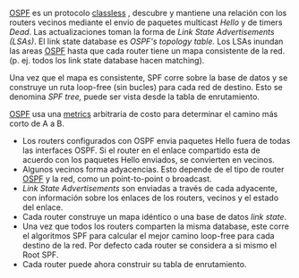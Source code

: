 [OSPF](OSPF.md) es un protocolo [classless](classless.md) , descubre y mantiene una relación con los routers vecinos mediante el envio de paquetes multicast _Hello_ y de timers _Dead_. Las actualizaciones toman la forma de _Link State Advertisements (LSAs)_. El link state database es _OSPF's topology table._ Los LSAs inundan las areas [OSPF](OSPF.md) hasta que cada router tiene un mapa consistente de la red. (p. ej. todos los link state database hacen matching). 

Una vez que el mapa es consistente, SPF corre sobre la base de datos y se construye un ruta loop-free (sin bucles) para cada red de destino. Esto se denomina _SPF tree,_ puede ser vista desde la tabla de enrutamiento. 

[OSPF](OSPF.md) usa una [metrics](metrics.md) arbitraria de costo para determinar el camino más corto de A a B.

- Los routers configurados con OSPF envia paquetes Hello fuera de todas las interfaces OSPF. Si el router en el enlace compartido esta de acuerdo con los paquetes Hello enviados, se convierten en vecinos.
- Algunos vecinos forma adyacencias. Esto depende de el tipo de router [OSPF](OSPF.md)  y la red, como un point-to-point o broadcast.
- _Link State Advertisements_ son enviadas a través de cada adyacente, con información sobre los enlaces de los routers, vecinos y el estado del enlace.
- Cada router construye un mapa idéntico o una base de datos _link state_. 
- Una vez que todos los routers comparten la misma database, este corre el algoritmos SPF para calcular el mejor camino loop-free para cada destino de la red. Por defecto cada router se considera a si mismo el Root SPF.  
- Cada router puede ahora construir su tabla de enrutamiento.